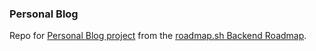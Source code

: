 ### Personal Blog

Repo for [Personal Blog project](https://roadmap.sh/projects/personal-blog) from the [roadmap.sh Backend Roadmap](https://roadmap.sh/backend).